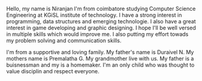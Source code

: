 Hello, my name is Niranjan
I'm from coimbatore studying Computer Science Engineering at KGiSL institute of technology.
I have a strong interest in programming, data structures and emerging technologie.
I also have a great interest in game developing and graphic designing.
I hope I'll be well versed in multiple skills which would improve me.
I also putting my effort towads my problem solving and communication skills.

I'm from a supportive and loving family.
My father's name is Duraivel N.
My mothers name is Premalatha G.
My grandmother live with us.
My father is a buisnessman and my is a homemaker.
I'm an only child who was thought to value disciplin and respect everyone.
